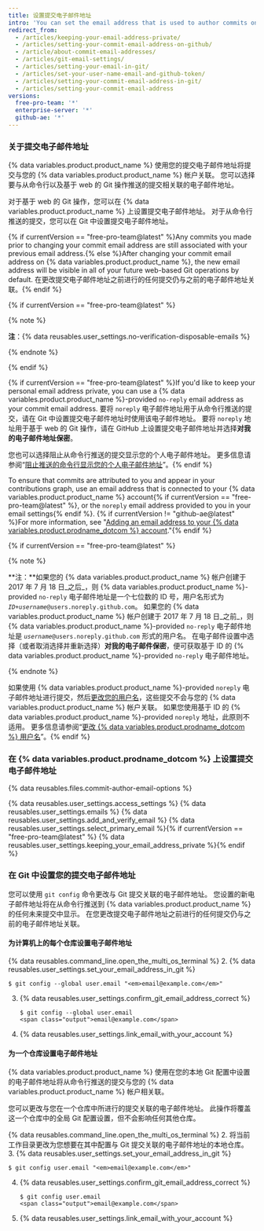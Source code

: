 ```yaml
---
title: 设置提交电子邮件地址
intro: 'You can set the email address that is used to author commits on {% data variables.product.product_name %} and on your computer.'
redirect_from:
  - /articles/keeping-your-email-address-private/
  - /articles/setting-your-commit-email-address-on-github/
  - /article/about-commit-email-addresses/
  - /articles/git-email-settings/
  - /articles/setting-your-email-in-git/
  - /articles/set-your-user-name-email-and-github-token/
  - /articles/setting-your-commit-email-address-in-git/
  - /articles/setting-your-commit-email-address
versions:
  free-pro-team: '*'
  enterprise-server: '*'
  github-ae: '*'
---
```


### 关于提交电子邮件地址

{% data variables.product.product_name %} 使用您的提交电子邮件地址将提交与您的 {% data variables.product.product_name %} 帐户关联。 您可以选择要与从命令行以及基于 web 的 Git 操作推送的提交相关联的电子邮件地址。

对于基于 web 的 Git 操作，您可以在 {% data variables.product.product_name %} 上设置提交电子邮件地址。 对于从命令行推送的提交，您可以在 Git 中设置提交电子邮件地址。

{% if currentVersion == "free-pro-team@latest" %}Any commits you made prior to changing your commit email address are still associated with your previous email address.{% else %}After changing your commit email address on {% data variables.product.product_name %}, the new email address will be visible in all of your future web-based Git operations by default. 在更改提交电子邮件地址之前进行的任何提交仍与之前的电子邮件地址关联。{% endif %}

{% if currentVersion == "free-pro-team@latest" %}

{% note %}

**注**：{% data reusables.user_settings.no-verification-disposable-emails %}

{% endnote %}

{% endif %}

{% if currentVersion == "free-pro-team@latest" %}If you'd like to keep your personal email address private, you can use a {% data variables.product.product_name %}-provided `no-reply` email address as your commit email address. 要将 `noreply` 电子邮件地址用于从命令行推送的提交，请在 Git 中设置提交电子邮件地址时使用该电子邮件地址。 要将 `noreply` 地址用于基于 web 的 Git 操作，请在 GitHub 上设置提交电子邮件地址并选择**对我的电子邮件地址保密**。

您也可以选择阻止从命令行推送的提交显示您的个人电子邮件地址。 更多信息请参阅“[阻止推送的命令行显示您的个人电子邮件地址](/articles/blocking-command-line-pushes-that-expose-your-personal-email-address)”。{% endif %}

To ensure that commits are attributed to you and appear in your contributions graph, use an email address that is connected to your {% data variables.product.product_name %} account{% if currentVersion == "free-pro-team@latest" %}, or the `noreply` email address provided to you in your email settings{% endif %}. {% if currentVersion != "github-ae@latest" %}For more information, see "[Adding an email address to your {% data variables.product.prodname_dotcom %} account](/github/setting-up-and-managing-your-github-user-account/adding-an-email-address-to-your-github-account)."{% endif %}

{% if currentVersion == "free-pro-team@latest" %}

{% note %}

**注：**如果您的 {% data variables.product.product_name %} 帐户创建于 2017 年 7 月 18 日_之后_，则 {% data variables.product.product_name %}-provided `no-reply` 电子邮件地址是一个七位数的 ID 号，用户名形式为 <code><em>ID+username</em>@users.noreply.github.com</code>。 如果您的 {% data variables.product.product_name %} 帐户创建于 2017 年 7 月 18 日_之前_，则 {% data variables.product.product_name %}-provided `no-reply` 电子邮件地址是 <code><em>username</em>@users.noreply.github.com</code> 形式的用户名。 在电子邮件设置中选择（或者取消选择并重新选择）**对我的电子邮件保密**，便可获取基于 ID 的 {% data variables.product.product_name %}-provided `no-reply` 电子邮件地址。

{% endnote %}

如果使用 {% data variables.product.product_name %}-provided `noreply` 电子邮件地址进行提交，然后[更改您的用户名](/articles/changing-your-github-username)，这些提交不会与您的 {% data variables.product.product_name %} 帐户关联。 如果您使用基于 ID 的 {% data variables.product.product_name %}-provided `noreply` 地址，此原则不适用。 更多信息请参阅“[更改 {% data variables.product.prodname_dotcom %} 用户名](/articles/changing-your-github-username)”。{% endif %}

### 在 {% data variables.product.prodname_dotcom %} 上设置提交电子邮件地址

{% data reusables.files.commit-author-email-options %}

{% data reusables.user_settings.access_settings %}
{% data reusables.user_settings.emails %}
{% data reusables.user_settings.add_and_verify_email %}
{% data reusables.user_settings.select_primary_email %}{% if currentVersion == "free-pro-team@latest" %}
{% data reusables.user_settings.keeping_your_email_address_private %}{% endif %}

### 在 Git 中设置您的提交电子邮件地址

您可以使用 `git config` 命令更改与 Git 提交关联的电子邮件地址。 您设置的新电子邮件地址将在从命令行推送到 {% data variables.product.product_name %} 的任何未来提交中显示。 在您更改提交电子邮件地址之前进行的任何提交仍与之前的电子邮件地址关联。

#### 为计算机上的每个仓库设置电子邮件地址

{% data reusables.command_line.open_the_multi_os_terminal %}
2. {% data reusables.user_settings.set_your_email_address_in_git %}
   ```shell
   $ git config --global user.email "<em>email@example.com</em>"
   ```
3. {% data reusables.user_settings.confirm_git_email_address_correct %}
   ```shell
   $ git config --global user.email
   <span class="output">email@example.com</span>
   ```
4. {% data reusables.user_settings.link_email_with_your_account %}

#### 为一个仓库设置电子邮件地址

{% data variables.product.product_name %} 使用在您的本地 Git 配置中设置的电子邮件地址将从命令行推送的提交与您的 {% data variables.product.product_name %} 帐户相关联。

您可以更改与您在一个仓库中所进行的提交关联的电子邮件地址。 此操作将覆盖这一个仓库中的全局 Git 配置设置，但不会影响任何其他仓库。

{% data reusables.command_line.open_the_multi_os_terminal %}
2. 将当前工作目录更改为您想要在其中配置与 Git 提交关联的电子邮件地址的本地仓库。
3. {% data reusables.user_settings.set_your_email_address_in_git %}
   ```shell
   $ git config user.email "<em>email@example.com</em>"
   ```
4. {% data reusables.user_settings.confirm_git_email_address_correct %}
   ```shell
   $ git config user.email
   <span class="output">email@example.com</span>
   ```
5. {% data reusables.user_settings.link_email_with_your_account %}
